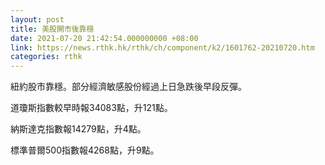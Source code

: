 ```yaml
---
layout: post
title: 美股開市後靠穩
date: 2021-07-20 21:42:54.000000000 +08:00
link: https://news.rthk.hk/rthk/ch/component/k2/1601762-20210720.htm
categories: rthk
---
```


紐約股市靠穩。部分經濟敏感股份經過上日急跌後早段反彈。

道瓊斯指數較早時報34083點，升121點。

納斯達克指數報14279點，升4點。

標準普爾500指數報4268點，升9點。
